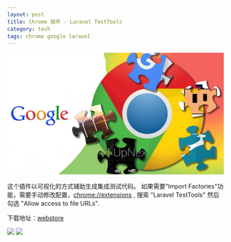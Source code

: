 ```yaml
---
layout: post
title: Chrome 插件 - Laravel TestTools
category: tech
tags: chrome google laravel
---
```


![](/assets/img/chrome2.jpg)

这个插件以可视化的方式辅助生成集成测试代码。
如果需要"Import Factories"功能，需要手动修改配置，<chrome://extensions> , 搜索 "Laravel TestTools" 然后勾选 "Allow access to file URLs".

下载地址：[webstore][webstore]

![](https://cdn.kelu.org/blog/2017/03/ddieaepnbjhgcbddafciempnibnfnakl_1.jpg)
![](https://cdn.kelu.org/blog/2017/03/ddieaepnbjhgcbddafciempnibnfnakl_2.jpg)

[webstore]: https://chrome.google.com/webstore/detail/laravel-testtools/ddieaepnbjhgcbddafciempnibnfnakl